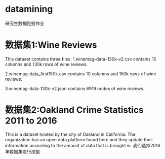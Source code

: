 # datamining
研究生数据挖掘作业
# 数据集1:Wine Reviews
This dataset contains three files:
1.winemag-data-130k-v2.csv contains 10 columns and 130k rows of wine reviews.

2.winemag-data_first150k.csv contains 10 columns and 150k rows of wine reviews.

3.winemag-data-130k-v2.json contains 6919 nodes of wine reviews.

# 数据集2:Oakland Crime Statistics 2011 to 2016
This is a dataset hosted by the city of Oakland in California. The organization has an open data platform found here and they update their information according to the amount of data that is brought in. 
我们选择2016年数据集进行挖掘
